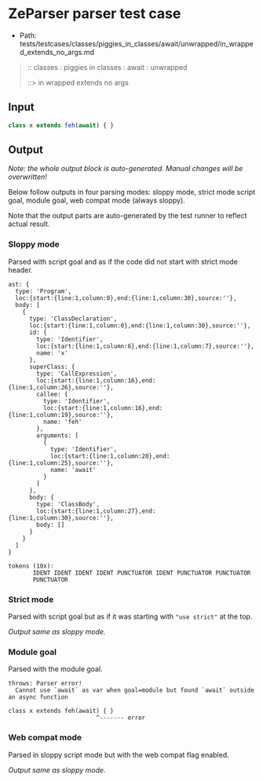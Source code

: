 # ZeParser parser test case

- Path: tests/testcases/classes/piggies_in_classes/await/unwrapped/in_wrapped_extends_no_args.md

> :: classes : piggies in classes : await : unwrapped
>
> ::> in wrapped extends no args

## Input

`````js
class x extends feh(await) { }
`````

## Output

_Note: the whole output block is auto-generated. Manual changes will be overwritten!_

Below follow outputs in four parsing modes: sloppy mode, strict mode script goal, module goal, web compat mode (always sloppy).

Note that the output parts are auto-generated by the test runner to reflect actual result.

### Sloppy mode

Parsed with script goal and as if the code did not start with strict mode header.

`````
ast: {
  type: 'Program',
  loc:{start:{line:1,column:0},end:{line:1,column:30},source:''},
  body: [
    {
      type: 'ClassDeclaration',
      loc:{start:{line:1,column:0},end:{line:1,column:30},source:''},
      id: {
        type: 'Identifier',
        loc:{start:{line:1,column:6},end:{line:1,column:7},source:''},
        name: 'x'
      },
      superClass: {
        type: 'CallExpression',
        loc:{start:{line:1,column:16},end:{line:1,column:26},source:''},
        callee: {
          type: 'Identifier',
          loc:{start:{line:1,column:16},end:{line:1,column:19},source:''},
          name: 'feh'
        },
        arguments: [
          {
            type: 'Identifier',
            loc:{start:{line:1,column:20},end:{line:1,column:25},source:''},
            name: 'await'
          }
        ]
      },
      body: {
        type: 'ClassBody',
        loc:{start:{line:1,column:27},end:{line:1,column:30},source:''},
        body: []
      }
    }
  ]
}

tokens (10x):
       IDENT IDENT IDENT IDENT PUNCTUATOR IDENT PUNCTUATOR PUNCTUATOR
       PUNCTUATOR
`````

### Strict mode

Parsed with script goal but as if it was starting with `"use strict"` at the top.

_Output same as sloppy mode._

### Module goal

Parsed with the module goal.

`````
throws: Parser error!
  Cannot use `await` as var when goal=module but found `await` outside an async function

class x extends feh(await) { }
                         ^------- error
`````


### Web compat mode

Parsed in sloppy script mode but with the web compat flag enabled.

_Output same as sloppy mode._
